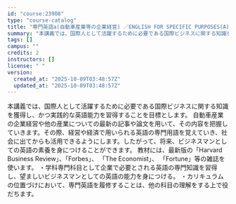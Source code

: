 ```yaml
---
id: "course:23908"
type: "course-catalog"
title: "専門英語a(自動車産業等の企業経営) ／ENGLISH FOR SPECIFIC PURPOSES(A)"
summary: "本講義では、国際人として活躍するために必要である国際ビジネスに関する知識を獲得し、かつ実践的な英語能力を習得することを目標とします。 自動車産業の企業経営や他の産業についての最新の記事や論文を用いて、その内容を把握していきます。その際、経営…"
tags: []
campus: ""
credits: 2
instructors: []
license: " "
version:
  created_at: "2025-10-09T03:48:57Z"
  updated_at: "2025-10-09T03:48:57Z"
---
```


本講義では、国際人として活躍するために必要である国際ビジネスに関する知識を獲得し、かつ実践的な英語能力を習得することを目標とします。 自動車産業の企業経営や他の産業についての最新の記事や論文を用いて、その内容を把握していきます。その際、経営や経済で用いられる英語の専門用語を覚えていき、社会に出てからも活用できるようにします。したがって、将来、ビジネスマンとしての英語の素養を身につけることができます。 教材には、最新版の「Harvard Business Review」、「Forbes」、 「The Economist」、 「Fortune」等の雑誌を使います。 ・学科専門科目として企業で必要とされる英語の専門知識を習得し、望ましいビジネスマンとしての英語の能力を身につける。 ・カリキュラムの位置づけにおいて、専門英語を履修することは、他の科目の理解をする上で役だちます。
